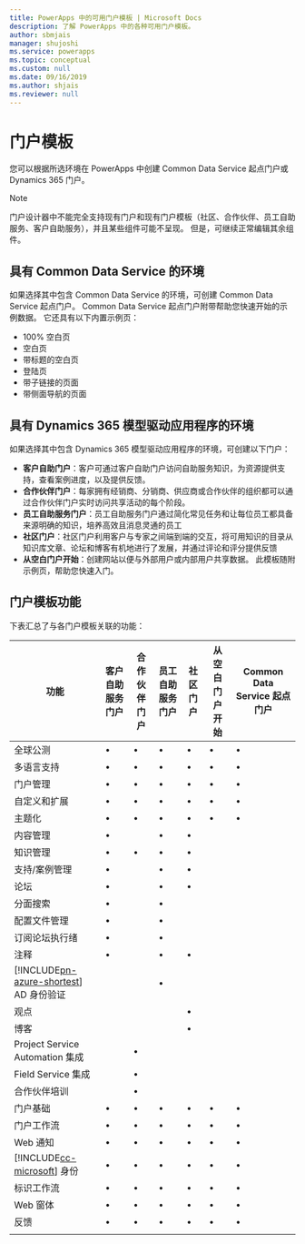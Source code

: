 ```yaml
---
title: PowerApps 中的可用门户模板 | Microsoft Docs
description: 了解 PowerApps 中的各种可用门户模板。
author: sbmjais
manager: shujoshi
ms.service: powerapps
ms.topic: conceptual
ms.custom: null
ms.date: 09/16/2019
ms.author: shjais
ms.reviewer: null
---
```


# <a name="portal-templates"></a>门户模板

您可以根据所选环境在 PowerApps 中创建 Common Data Service 起点门户或 Dynamics 365 门户。

> [!NOTE]
> 门户设计器中不能完全支持现有门户和现有门户模板（社区、合作伙伴、员工自助服务、客户自助服务），并且某些组件可能不呈现。 但是，可继续正常编辑其余组件。 

## <a name="environment-with-common-data-service"></a>具有 Common Data Service 的环境

如果选择其中包含 Common Data Service 的环境，可创建 Common Data Service 起点门户。 Common Data Service 起点门户附带帮助您快速开始的示例数据。 它还具有以下内置示例页：
- 100% 空白页
- 空白页
- 带标题的空白页
- 登陆页
- 带子链接的页面
- 带侧面导航的页面

## <a name="environment-with-dynamics-365-model-driven-applications"></a>具有 Dynamics 365 模型驱动应用程序的环境

如果选择其中包含 Dynamics 365 模型驱动应用程序的环境，可创建以下门户：

- **客户自助门户**：客户可通过客户自助门户访问自助服务知识，为资源提供支持，查看案例进度，以及提供反馈。
- **合作伙伴门户**：每家拥有经销商、分销商、供应商或合作伙伴的组织都可以通过合作伙伴门户实时访问共享活动的每个阶段。
- **员工自助服务门户**：员工自助服务门户通过简化常见任务和让每位员工都具备来源明确的知识，培养高效且消息灵通的员工
- **社区门户**：社区门户利用客户与专家之间端到端的交互，将可用知识的目录从知识库文章、论坛和博客有机地进行了发展，并通过评论和评分提供反馈
- **从空白门户开始**：创建网站以便与外部用户或内部用户共享数据。 此模板随附示例页，帮助您快速入门。 

## <a name="portal-templates-features"></a>门户模板功能

下表汇总了与各门户模板关联的功能：

| 功能 | 客户自助服务门户 | 合作伙伴门户 | 员工自助服务门户 | 社区门户 | 从空白门户开始 | Common Data Service 起点门户|
|------------------|---------------|----------------|---------------|------------------|---------------|------|
| 全球公测 | •  | • | • | • | • |• |
| 多语言支持 | •  | • | • | • | • |• |
| 门户管理| • | • | • | • | •  |• |
| 自定义和扩展  | •   | •  | •   | •  | • |• |
| 主题化   | •   | •   | •    | •   | •   |• |
| 内容管理                     | •                            |                | •                            | •                |               |
| 知识管理                   | •                            | •              | •                            | •                |               |
| 支持/案例管理                | •                            |                | •                            | •                |               |
| 论坛                                 | •                            |                | •                            | •                |               |
| 分面搜索                         | •                            |                | •                            |                  |               |
| 配置文件管理                     | •                            |                | •                            |                  |               |
| 订阅论坛执行绪              | •                            |                | •                            |                  |               |
| 注释                               | •                            |                | •                            | •                |               |
| [!INCLUDE[pn-azure-shortest](../../includes/pn-azure-shortest.md)] AD 身份验证                |                              |                | •                            |                  |               |
| 观点                                  |                              |                |                              | •                |               |
| 博客                                  |                              |                |                              | •                |               |
| Project Service Automation 集成 |                              | •              |                              |                  |               |
| Field Service 集成              |                              | •              |                              |                  |               |
| 合作伙伴培训                     |                              | •              |                              |                  |               |
|  门户基础  |  •    | •      |  •| •| •|• |
| 门户工作流|  •| •|  •| •| •|• |
| Web 通知|  •| •|  •| •| •|• |
| [!INCLUDE[cc-microsoft](../../includes/cc-microsoft.md)] 身份|   •|  •|  •|   •| •|• |
| 标识工作流| •|  •| •|   •| •|• |
| Web 窗体|  •| •|    •| •| •|• |
| 反馈|   •|  •|  •| •| •|• |
||